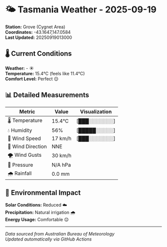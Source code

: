 # 🌤️ Tasmania Weather - 2025-09-19

**Station:** Grove (Cygnet Area)  
**Coordinates:** -43.1647,147.0584  
**Last Updated:** 20250919013000

## 🌡️ Current Conditions

**Weather:** - ☀️  
**Temperature:** 15.4°C (feels like 11.4°C)  
**Comfort Level:** Perfect 😌

## 📊 Detailed Measurements

| Metric | Value | Visualization |
|--------|-------|---------------|
| 🌡️ Temperature | 15.4°C | [███░░░░░░░] |
| 💧 Humidity | 56% | [█████░░░░░] |
| 💨 Wind Speed | 17 km/h | [███░░░░░░░] |
| 🧭 Wind Direction | NNE | |
| 🌪️ Wind Gusts | 30 km/h | |
| 🔽 Pressure | N/A hPa | |
| 🌧️ Rainfall | 0.0 mm | |

## 🌱 Environmental Impact

**Solar Conditions:** Reduced ☁️  
**Precipitation:** Natural irrigation 🌧️  
**Energy Usage:** Comfortable 😌

---
*Data sourced from Australian Bureau of Meteorology*  
*Updated automatically via GitHub Actions*
